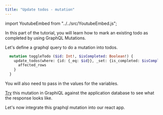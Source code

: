 ```yaml
---
title: "Update todos - mutation"
---
```


import YoutubeEmbed from "../../src/YoutubeEmbed.js";

<YoutubeEmbed link="https://www.youtube.com/embed/SD_CZ-7Bam4" />

In this part of the tutorial, you will learn how to mark an existing todo as completed by using GraphQL Mutations.

Let's define a graphql query to do a mutation into todos.

```graphql
  mutation toggleTodo ($id: Int!, $isCompleted: Boolean!) {
    update_todos(where: {id: {_eq: $id}}, _set: {is_completed: $isCompleted}) {
      affected_rows
    }
  }
```
You will also need to pass in the values for the variables.

[Try](https://learn.hasura.io/graphql/graphiql) this mutation in GraphiQL against the application database to see what the response looks like.

Let's now integrate this graphql mutation into our react app.
